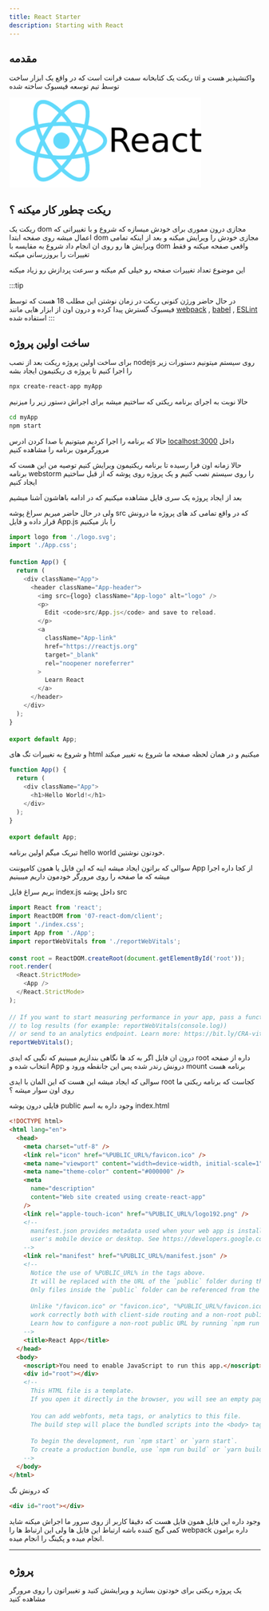 ```yaml
---
title: React Starter
description: Starting with React
---
```


## مقدمه


ریکت یک کتابخانه سمت فرانت است که در واقع یک ابزار ساخت ui واکنشپذیر هست و توسط تیم توسعه فیسبوک ساخته شده

![](../images/react-starter.png)


## ریکت چطور کار میکنه ؟ 
ریکت یک dom مجازی درون مموری برای خودش میسازه که شروع و با تغییراتی که اعمال میشه روی صفحه ابتدا dom مجازی خودش را ویرایش میکنه و بعد از اینکه تمامی ویرایش ها رو روی ان انجام داد شروع به مقایسه با dom واقعی صفحه میکنه و فقط تغییرات را بروزرسانی میکنه

این موضوع تعداد تغییرات صفحه رو خیلی کم میکنه و سرعت پردازش رو زیاد میکنه

:::tip 

در حال حاضر ورژن کنونی ریکت در زمان نوشتن این مطلب 18 هست که توسط فیسبوک گسترش پیدا کرده و درون اون از ابزار هایی مانند 
[webpack](https://webpack.js.org/) ,
[babel](https://babeljs.io/) ,
[ESLint](https://eslint.org/) 
استفاده شده
:::

## ساخت اولین پروژه 
برای ساخت اولین پروژه ریکت بعد از نصب nodejs روی سیستم میتونیم دستورات زیر را اجرا کنیم تا پروژه ی ریکتیمون ایجاد بشه

```bash
npx create-react-app myApp
```

حالا نوبت به اجرای برنامه ریکتی که ساختیم میشه برای اجراش دستور زیر را میزنیم

```bash
cd myApp
npm start
```

حالا که برنامه را اجرا کردیم میتونیم با صدا کردن ادرس 
[localhost:3000](http://localhost:3000)
داخل مرورگرمون برنامه را مشاهده کنیم

حالا زمانه اون فرا رسیده تا برنامه ریکتیمون ویرایش کنیم 
توصیه من این هست که برنامه 
webstorm 
را روی سیستم نصب کنیم و یک پروژه روی پوشه که از قبل ساختیم ایجاد کنیم 

بعد از ایجاد پروژه یک سری فایل مشاهده میکنیم که در ادامه باهاشون آشنا میشیم 

ولی در حال حاضر میریم سراغ پوشه src که در واقع تمامی کد های پروژه ما درونش قرار داده و فایل 
App.js را باز میکنیم 

```javascript
import logo from './logo.svg';
import './App.css';

function App() {
  return (
    <div className="App">
      <header className="App-header">
        <img src={logo} className="App-logo" alt="logo" />
        <p>
          Edit <code>src/App.js</code> and save to reload.
        </p>
        <a
          className="App-link"
          href="https://reactjs.org"
          target="_blank"
          rel="noopener noreferrer"
        >
          Learn React
        </a>
      </header>
    </div>
  );
}

export default App;
```

و شروع به تغییرات تگ های html میکنیم و در همان لحظه صفحه ما شروع به تغییر میکند

```javascript
function App() {
  return (
    <div className="App">
      <h1>Hello World!</h1>
    </div>
  );
}

export default App;
```

تبریک میگم اولین برنامه hello world خودتون نوشتین.

سوالی که براتون ایجاد میشه اینه که این فایل یا همون کامپوننت App از کجا داره اجرا میشه که ما صفحه را روی مرورگر خودمون داریم میبینیم 

بریم سراغ فایل index.js  داخل پوشه src

```javascript
import React from 'react';
import ReactDOM from '07-react-dom/client';
import './index.css';
import App from './App';
import reportWebVitals from './reportWebVitals';

const root = ReactDOM.createRoot(document.getElementById('root'));
root.render(
  <React.StrictMode>
    <App />
  </React.StrictMode>
);

// If you want to start measuring performance in your app, pass a function
// to log results (for example: reportWebVitals(console.log))
// or send to an analytics endpoint. Learn more: https://bit.ly/CRA-vitals
reportWebVitals();
```
درون ان فایل اگر به کد ها نگاهی بندازیم میبینیم که تگیی که ایدی root داره از صفحه انتخاب شده و App درونش رندر شده پس این جانقطه ورود و mount برنامه هست 

سوالی که ایجاد میشه این هست که این المان با ایدی root کجاست که برنامه ریکتی ما روی اون سوار میشه ؟

فایلی درون پوشه public وجود داره به اسم index.html 

```html
<!DOCTYPE html>
<html lang="en">
  <head>
    <meta charset="utf-8" />
    <link rel="icon" href="%PUBLIC_URL%/favicon.ico" />
    <meta name="viewport" content="width=device-width, initial-scale=1" />
    <meta name="theme-color" content="#000000" />
    <meta
      name="description"
      content="Web site created using create-react-app"
    />
    <link rel="apple-touch-icon" href="%PUBLIC_URL%/logo192.png" />
    <!--
      manifest.json provides metadata used when your web app is installed on a
      user's mobile device or desktop. See https://developers.google.com/web/fundamentals/web-app-manifest/
    -->
    <link rel="manifest" href="%PUBLIC_URL%/manifest.json" />
    <!--
      Notice the use of %PUBLIC_URL% in the tags above.
      It will be replaced with the URL of the `public` folder during the build.
      Only files inside the `public` folder can be referenced from the HTML.

      Unlike "/favicon.ico" or "favicon.ico", "%PUBLIC_URL%/favicon.ico" will
      work correctly both with client-side routing and a non-root public URL.
      Learn how to configure a non-root public URL by running `npm run build`.
    -->
    <title>React App</title>
  </head>
  <body>
    <noscript>You need to enable JavaScript to run this app.</noscript>
    <div id="root"></div>
    <!--
      This HTML file is a template.
      If you open it directly in the browser, you will see an empty page.

      You can add webfonts, meta tags, or analytics to this file.
      The build step will place the bundled scripts into the <body> tag.

      To begin the development, run `npm start` or `yarn start`.
      To create a production bundle, use `npm run build` or `yarn build`.
    -->
  </body>
</html>
```

که درونش تگ 

```html
<div id="root"></div>
```

وجود داره این فایل همون فایل هست که دقیقا کاربر از روی سرور ما اجراش میکنه 
شاید کمی گیج کننده باشه ارتباط این فایل ها ولی این ارتباط ها را webpack داره برامون انجام میده و پکینگ را انجام میده.

---
## پروژه
یک پروژه ریکتی برای خودتون بسازید و ویرایشش کنید و تغییراتون را روی مرورگر مشاهده کنید
